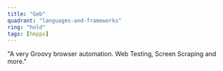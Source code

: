 ```yaml
---
title: "Geb"
quadrant: "languages-and-frameworks"
ring: "hold"
tags: [hmpps]
---
```


"A very Groovy browser automation. Web Testing, Screen Scraping and more."
